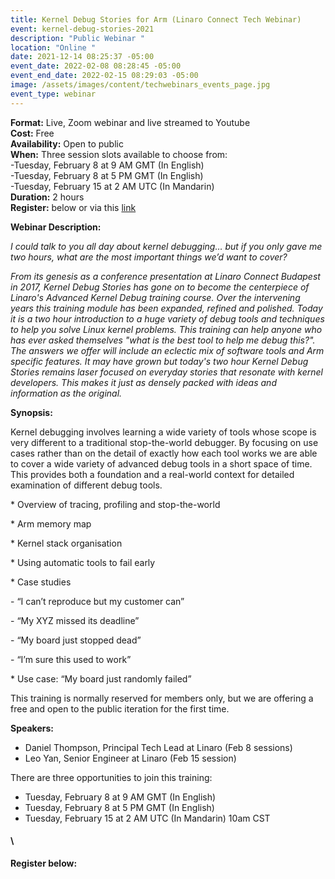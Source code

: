 ```yaml
---
title: Kernel Debug Stories for Arm (Linaro Connect Tech Webinar)
event: kernel-debug-stories-2021
description: "Public Webinar "
location: "Online "
date: 2021-12-14 08:25:37 -05:00
event_date: 2022-02-08 08:28:45 -05:00
event_end_date: 2022-02-15 08:29:03 -05:00
image: /assets/images/content/techwebinars_events_page.jpg
event_type: webinar
---
```

**Format:** Live, Zoom webinar and live streamed to Youtube \
**Cost:** Free\
**Availability:** Open to public\
**When:** Three session slots available to choose from:\
-Tuesday, February 8 at 9 AM GMT (In English)\
-Tuesday, February 8 at 5 PM GMT (In English) \
-Tuesday, February 15 at 2 AM UTC (In Mandarin)  \
**Duration:** 2 hours\
**Register:** below or via this [link](https://www.cognitoforms.com/Linaro1/LinaroTechWebinarTrainingKernelDebugStoriesForArm)

**Webinar Description:** 

*I could talk to you all day about kernel debugging… but if you only gave me two hours, what are the most important things we’d want to cover?*

*From its genesis as a conference presentation at Linaro Connect Budapest in 2017, Kernel Debug Stories has gone on to become the centerpiece of Linaro's Advanced Kernel Debug training course. Over the intervening years this training module has been expanded, refined and polished. Today it is a two hour introduction to a huge variety of debug tools and techniques to help you solve Linux kernel problems. This training can help anyone who has ever asked themselves "what is the best tool to help me debug this?". The answers we offer will include an eclectic mix of software tools and Arm specific features. It may have grown but today's two hour Kernel Debug Stories remains laser focused on everyday stories that resonate with kernel developers. This makes it just as densely packed with ideas and information as the original.*

**Synopsis:**

Kernel debugging involves learning a wide variety of tools whose scope is very different to a traditional stop-the-world debugger. By focusing on use cases rather than on the detail of exactly how each tool works we are able to cover a wide variety of advanced debug tools in a short space of time. This provides both a foundation and a real-world context for detailed examination of different debug tools.

\* Overview of tracing, profiling and stop-the-world

\* Arm memory map

\* Kernel stack organisation

\* Using automatic tools to fail early

\* Case studies

\- “I can’t reproduce but my customer can”

\- “My XYZ missed its deadline”

\- “My board just stopped dead”

\- “I’m sure this used to work”

\* Use case: “My board just randomly failed”

This training is normally reserved for members only, but we are offering a free and open to the public iteration for the first time. 

**Speakers:**

* Daniel Thompson, Principal Tech Lead at Linaro (Feb 8 sessions)
* Leo Yan, Senior Engineer at Linaro (Feb 15 session) 

There are three opportunities to join this training:

* Tuesday, February 8 at 9 AM GMT (In English)
* Tuesday, February 8 at 5 PM GMT (In English) 
* Tuesday, February 15 at 2 AM UTC (In Mandarin) 10am CST 

#### \
**Register below:**

<div class="cognito">
<script src="https://www.cognitoforms.com/s/KvRQmIn2dku6k6gGP711jw"></script>
<script>Cognito.load("forms", { id: "23" });</script>
</div>